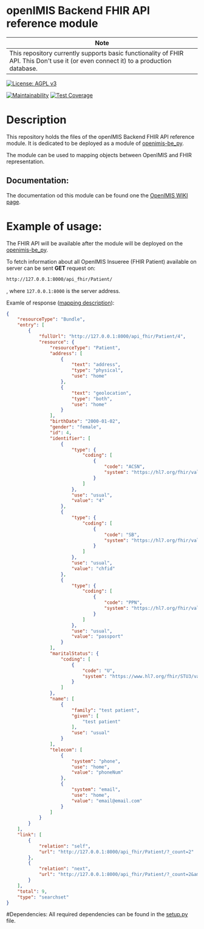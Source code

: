 # openIMIS Backend FHIR API reference module

| Note |
| --- |
|This repository currently supports basic functionality of FHIR API. This Don't use it (or even connect it) to a production database.|

[![License: AGPL v3](https://img.shields.io/badge/License-AGPL%20v3-blue.svg)](https://www.gnu.org/licenses/agpl-3.0)

[![Maintainability](https://img.shields.io/codeclimate/maintainability/openimis/openimis-be-api_fhir_py.svg)](https://codeclimate.com/github/openimis/openimis-be-api_fhir_py/maintainability)
[![Test Coverage](https://img.shields.io/codeclimate/coverage/openimis/openimis-be-api_fhir_py.svg)](https://codeclimate.com/github/openimis/openimis-be-api_fhir_py)

# Description
This repository holds the files of the openIMIS Backend FHIR API reference module. 
It is dedicated to be deployed as a module of [openimis-be_py](https://github.com/openimis/openimis-be_py).

The module can be used to mapping objects between OpenIMIS and FHIR representation.

## Documentation:
The documentation od this module can be found one the [OpenIMIS WIKI page](https://openimis.atlassian.net/wiki/spaces/OP/pages/868417563/The+OpenIMIS+API+FHIR+module).

# Example of usage:
The FHIR API will be available after the module will be deployed on the [openimis-be_py](https://github.com/openimis/openimis-be_py).

To fetch information about all OpenIMIS Insueree (FHIR Patient) available on server can be sent **GET** request on:
```bash
http://127.0.0.1:8000/api_fhir/Patient/
```
, where `127.0.0.1:8000` is the server address.

Examle of response ([mapping description](https://openimis.atlassian.net/wiki/spaces/OP/pages/814284864/openIMIS+tblInsuree+resource+FHIR+Patient)):
```json
{
    "resourceType": "Bundle",
    "entry": [
        {
            "fullUrl": "http://127.0.0.1:8000/api_fhir/Patient/4",
            "resource": {
                "resourceType": "Patient",
                "address": [
                    {
                        "text": "address",
                        "type": "physical",
                        "use": "home"
                    },
                    {
                        "text": "geolocation",
                        "type": "both",
                        "use": "home"
                    }
                ],
                "birthDate": "2000-01-02",
                "gender": "female",
                "id": 4,
                "identifier": [
                    {
                        "type": {
                            "coding": [
                                {
                                    "code": "ACSN",
                                    "system": "https://hl7.org/fhir/valueset-identifier-type.html"
                                }
                            ]
                        },
                        "use": "usual",
                        "value": "4"
                    },
                    {
                        "type": {
                            "coding": [
                                {
                                    "code": "SB",
                                    "system": "https://hl7.org/fhir/valueset-identifier-type.html"
                                }
                            ]
                        },
                        "use": "usual",
                        "value": "chfid"
                    },
                    {
                        "type": {
                            "coding": [
                                {
                                    "code": "PPN",
                                    "system": "https://hl7.org/fhir/valueset-identifier-type.html"
                                }
                            ]
                        },
                        "use": "usual",
                        "value": "passport"
                    }
                ],
                "maritalStatus": {
                    "coding": [
                        {
                            "code": "U",
                            "system": "https://www.hl7.org/fhir/STU3/valueset-marital-status.html"
                        }
                    ]
                },
                "name": [
                    {
                        "family": "test patient",
                        "given": [
                            "test patient"
                        ],
                        "use": "usual"
                    }
                ],
                "telecom": [
                    {
                        "system": "phone",
                        "use": "home",
                        "value": "phoneNum"
                    },
                    {
                        "system": "email",
                        "use": "home",
                        "value": "email@email.com"
                    }
                ]
            }
        }
    ],
    "link": [
        {
            "relation": "self",
            "url": "http://127.0.0.1:8000/api_fhir/Patient/?_count=2"
        },
        {
            "relation": "next",
            "url": "http://127.0.0.1:8000/api_fhir/Patient/?_count=2&amp;page-offset=2"
        }
    ],
    "total": 9,
    "type": "searchset"
}
```
#Dependencies:
All required dependencies can be found in the [setup.py](https://github.com/openimis/openimis-be-claim_py/blob/master/setup.py) file.
